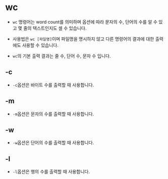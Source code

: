 # wc

- `wc` 명령어는 word count를 의미하며 옵션에 따라 문자의 수, 단어의 수를 알 수 있고 몇 줄의 텍스트인지도 셀 수 있습니다.

- 사용법은 `wc [파일명]`이며 파일명을 명시하지 않고 다른 명령어의 결과에 대한 출력에도 사용할 수 있습니다.

- `wc`의 기본 출력 결과는 줄 수, 단어 수, 문자 수 입니다.

## -c

- `-c`옵션은 바이트 수를 출력할 때 사용합니다.

## -m

- `-m`옵션은 문자의 수를 출력할 때 사용합니다.

## -w

- `-w`옵션은 단어의 수를 출력할 때 사용합니다.

## -l

- `-l`옵션은 행의 수를 출력할 때 사용합니다.
